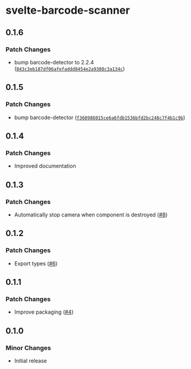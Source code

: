 # svelte-barcode-scanner

## 0.1.6

### Patch Changes

- bump barcode-detector to 2.2.4 ([`843c3eb187df06afefaddd8454e2a9308c3a134c`](https://github.com/ollema/svelte-barcode-scanner/commit/843c3eb187df06afefaddd8454e2a9308c3a134c))

## 0.1.5

### Patch Changes

- bump barcode-detector ([`f360986015ce6a6fdb1536bfd2bc248c7f4b1c9b`](https://github.com/ollema/svelte-barcode-scanner/commit/f360986015ce6a6fdb1536bfd2bc248c7f4b1c9b))

## 0.1.4

### Patch Changes

- Improved documentation

## 0.1.3

### Patch Changes

- Automatically stop camera when <BarScanner /> component is destroyed ([#8](https://github.com/ollema/svelte-barcode-scanner/pull/8))

## 0.1.2

### Patch Changes

- Export types ([#6](https://github.com/ollema/svelte-barcode-scanner/pull/6))

## 0.1.1

### Patch Changes

- Improve packaging ([#4](https://github.com/ollema/svelte-barcode-scanner/pull/4))

## 0.1.0

### Minor Changes

- Initial release
